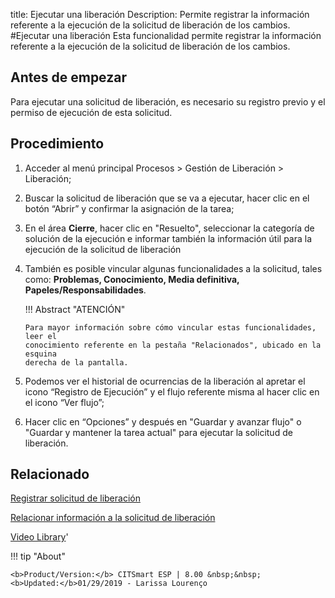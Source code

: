 title:  Ejecutar una liberación 
Description: Permite registrar la información referente a la ejecución de la solicitud de liberación de los cambios.
#Ejecutar una liberación
Esta funcionalidad permite registrar la información referente a la ejecución de la solicitud de liberación de los cambios.

Antes de empezar
----------------

Para ejecutar una solicitud de liberación, es necesario su registro previo y el
permiso de ejecución de esta solicitud.

Procedimiento
-------------

1.  Acceder al menú principal Procesos \> Gestión de Liberación \> Liberación;

2.  Buscar la solicitud de liberación que se va a ejecutar, hacer clic en el
    botón “Abrir” y confirmar la asignación de la tarea;

3.  En el área **Cierre**, hacer clic en "Resuelto", seleccionar la categoría de
    solución de la ejecución e informar también la información útil para la
    ejecución de la solicitud de liberación

4.  También es posible vincular algunas funcionalidades a la solicitud, tales
    como: **Problemas, Conocimiento, Media definitiva,
    Papeles/Responsabilidades**.

    !!! Abstract "ATENCIÓN"

        Para mayor información sobre cómo vincular estas funcionalidades, leer el
        conocimiento referente en la pestaña "Relacionados", ubicado en la esquina
        derecha de la pantalla.

5.  Podemos ver el historial de ocurrencias de la liberación al apretar el
    icono “Registro de Ejecución” y el flujo referente misma al hacer clic en el
    icono “Ver flujo”;

6.  Hacer clic en “Opciones” y después en "Guardar y avanzar flujo" o "Guardar y
    mantener la tarea actual" para ejecutar la solicitud de liberación.


Relacionado
---------------

[Registrar solicitud de liberación](/es-es/citsmart-esp-8/processes/release/use/register-release-request.html)

[Relacionar información a la solicitud de liberación](/es-es/citsmart-esp-8/processes/release/use/relate-information-to-release.html)

<i class='fa fa-youtube-play  fa-2x' style='color:#97ce17;vertical-align: middle;'> </i> [Video Library](https://www.youtube.com/playlist?list=PLB5qK2uzf2RPdiRF4nIuCkAvXedNFV-af)'

!!! tip "About"

    <b>Product/Version:</b> CITSmart ESP | 8.00 &nbsp;&nbsp;
    <b>Updated:</b>01/29/2019 - Larissa Lourenço
